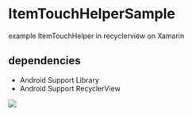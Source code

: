 # ItemTouchHelperSample

example ItemTouchHelper in recyclerview on Xamarin

## dependencies

* Android Support Library
* Android Support RecyclerView

![](https://fat.gfycat.com/VigilantGoldenGazelle.gif)
